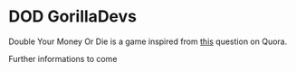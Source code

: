 # DOD GorillaDevs
Double Your Money Or Die is a game inspired from [this](https://www.quora.com/Press-a-button-and-there-is-a-99-chance-of-doubling-your-money-and-a-1-chance-of-losing-it-all-You-are-given-1-to-start-How-many-times-will-you-press-the-button) question on Quora.

Further informations to come
